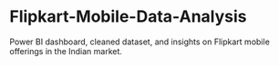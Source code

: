 # Flipkart-Mobile-Data-Analysis
Power BI dashboard, cleaned dataset, and insights on Flipkart mobile offerings in the Indian market.
